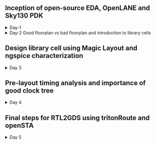 <h2>Inception of open-source EDA, OpenLANE and Sky130 PDK</h2>
<details>
<summary> Day-1  </summary>
<p>

Open Source ASIC Flow

![image](https://github.com/user-attachments/assets/43cd04c9-bacb-4a7b-9661-b91db6d0f76c)
 
OPENLANE ASIC Design Flow

![image](https://github.com/user-attachments/assets/55e324b9-1826-4958-8b8c-d9a8e1f8893f)

Library Characterisation and Modeling

![image](https://github.com/user-attachments/assets/c3f7fbb2-0e17-4660-9e04-65fdc821e6d3)

Cell Design Flow (Input Stage)

![image](https://github.com/user-attachments/assets/f92e4996-720b-4c4d-9c53-2a7fa258cdd7)

Cell Design Flow (Layout Design)

![image](https://github.com/user-attachments/assets/113edc69-7d9d-4e95-92e9-60ed8365c029)

Cell Design Flow(Characterization)

![image](https://github.com/user-attachments/assets/6840352f-244c-4991-a639-cca24e28cfc0)

Timing Characterisation

![image](https://github.com/user-attachments/assets/44ddca7b-d27f-4348-b6f4-cc3d0d4d0039)

Propogation Delay Graph vizualization

![image](https://github.com/user-attachments/assets/2e73f5ca-a910-4dfe-85e1-77177fbbf116)

### Labs Screenshots

1.Openlane start command

![image](https://github.com/user-attachments/assets/ea0aa657-230b-4222-a112-81f23bed24a4)

2.Run Synthesis command

![image](https://github.com/user-attachments/assets/3f20b98f-d4b2-4c84-8f47-fdaca0a8f58f)
 </p>
</details>
<details>
<summary> Day-2 Good floorplan vs bad floorplan and introduction to library cells</summary>
<p>

1.Run Floorplan command 

![image](https://github.com/user-attachments/assets/f4a4df09-73ba-458a-a05a-16a4f36a7e88)


2.Command running Floorplan in Magic

![image](https://github.com/user-attachments/assets/03c816d3-b82d-41b4-bc21-6a930de2a0c7)


3.Command running Placement

![image](https://github.com/user-attachments/assets/293b0831-1137-43fa-b41f-07dc6153377f)
![image](https://github.com/user-attachments/assets/e126cddd-b7ff-4e38-af02-fc2cc496da39)


4.Screenshot of def file of placement in magic 

![image](https://github.com/user-attachments/assets/57598941-1de5-4695-a57e-f84325b9bc14)




 
</p>
</details>

<h2>Design library cell using Magic Layout and ngspice characterization</h2>
<details>
<summary>Day 3  </summary>
<p>
1.Git cloning custom inverter standard cell design from github repository of Nickson Jose sir 


2. Viewing inverter in magic and also the console for other interactions
3. 
![WhatsApp Image 2024-12-11 at 19 45 38_7f753439](https://github.com/user-attachments/assets/ccd0b068-34d0-4839-a0ad-c52d0a6de4ca)


3.Identified PMOS from the layout using "s" key

![WhatsApp Image 2024-12-11 at 19 48 22_eb5d4d74](https://github.com/user-attachments/assets/40c40d63-3329-41a6-9ada-0162fde429ad)


4.Identified NMOS from the layout using "s" key

![image](https://github.com/user-attachments/assets/b15df673-320c-476a-9d7a-b615a1d71f53)


5.Identified VPwR from the layout using "s" key

![image](https://github.com/user-attachments/assets/67eecf96-f968-41de-9ea8-940f55dedf51)


6.Identified Ground(VDD) from the layout using "s" key

![image](https://github.com/user-attachments/assets/8ddaa436-2eb5-47b6-87e3-ea0a25abe250)


7.Extracting spice file of inverter layout file using tkcon command line

![image](https://github.com/user-attachments/assets/3b1d1494-f8dc-4670-9dcd-0613712c5b67)



8.Extracted SPICE file screenshot in vim

![image](https://github.com/user-attachments/assets/ae6cdbef-1607-4067-9189-ad43a17e3e78)



<h3>9.After making some required changes in the SPICE file:</h3>
  <li>Changing the load capcitance to remove the spikes during transition</li>
 <li>Adding values for Pulse(VPULSE) </li>
 <li>Adding VDD and VSS values</li>
 <li>Adding details about the analysis to perform</li>
<br/>
<br/>

10.Running NGSPICE for charaterisation

<img>![image](https://github.com/user-attachments/assets/aff80527-c64f-4c98-820e-324652d8990d)</img>


11.Plots obtained from NGSPICE
As you can see the spikes during the transistion time

![WhatsApp Image 2024-12-11 at 22 13 48_09c52467](https://github.com/user-attachments/assets/cb0fbc1e-6ef1-4b8c-835c-c95228fc1e02)

12.Plot obtained after changing the load capacitance
We can observe that the spikes have been smoothened out due the changes in load capacitance

![WhatsApp Image 2024-12-11 at 22 18 52_1ef37f46](https://github.com/user-attachments/assets/272b86f9-6b29-4396-8cda-38d0b0d20885)

<h3>13.Rise time calculatios</h3>
<p>20% graph plot</p>

![WhatsApp Image 2024-12-12 at 12 41 12_3a90a9d7](https://github.com/user-attachments/assets/2a64f5d7-77dd-4e4d-ac70-a7e20ab254b4)

<p>80% graph plot</p>

<img>![WhatsApp Image 2024-12-12 at 12 42 33_5a5c0b4a](https://github.com/user-attachments/assets/2cdfa141-2e98-4b2a-98e2-4e3ee4ee7ca1)</img>

<p>Value of the points obtained from the above two plots</p>

<img>![WhatsApp Image 2024-12-12 at 12 44 06_a340f83d](https://github.com/user-attachments/assets/771c8c75-fea0-4d9d-a0bf-cfd3714cf402)</img>

<p>Calculation of Rise Transition Time</p>

<img>![WhatsApp Image 2024-12-12 at 12 46 42_3d44cb76](https://github.com/user-attachments/assets/bebbdeb9-56d0-4856-9bba-05fd554b42bc)</img>

<h3>14.Rise cell delay calculations</h3>
<p>50% graph plot</p>

<img>![WhatsApp Image 2024-12-12 at 13 37 43_e6d3fbb1](https://github.com/user-attachments/assets/33261c95-1409-4561-b35a-6429bb96f350)</img>

<p>Calculations of Rise Cell delay with obtained values</p>

<img>![WhatsApp Image 2024-12-12 at 13 39 20_0103fc4b](https://github.com/user-attachments/assets/b14274ee-1f23-4b0d-ac8e-6c7809f39d1c)</img>

<h3>15.LAB Challenge of correcting DRC rules using skywater 130nm documentation</h3>
<p>Downloading the files,Unziping it and listing the obtained files done on the following screenshot.</p>

<img>![WhatsApp Image 2024-12-12 at 13 44 31_eb04256b](https://github.com/user-attachments/assets/a2e4e94b-d8cc-4d61-a99d-14196ac892de)</img>

<p>Screenshot of the .magicrc file</p>

<img>![WhatsApp Image 2024-12-12 at 13 53 03_c3694a95](https://github.com/user-attachments/assets/6e1c549e-89b8-4d73-aef8-39c0f369e8f2)</img>

<p>Command run on the terimanl to open the magic window</p>

<img>![WhatsApp Image 2024-12-12 at 13 55 09_3742754d](https://github.com/user-attachments/assets/12b11e6e-949d-4484-8295-47b9f263a02d)</img>

<p>Screen shot of the Magic window and checking the DRC rule violation using <br/>
 <code>drc why</code>
</p>

<img>![WhatsApp Image 2024-12-12 at 13 56 51_bb6af292](https://github.com/user-attachments/assets/5505d78a-38e8-434e-9cc0-c2896fc5630d)</img>

<p>Verifying the Edge rule violation using the <code>box</code> command </p>

<img>![WhatsApp Image 2024-12-12 at 14 54 03_6d15f27c](https://github.com/user-attachments/assets/d98bb1a9-ff12-4d7b-850e-c040ecdde8be)</img>

<p>Inserting metal contact in grid fashion using the tkcon window</p>

<img>![WhatsApp Image 2024-12-12 at 14 58 35_b147937e](https://github.com/user-attachments/assets/4542116b-215a-4d35-b40b-c2a7b5b3e21d)</img>

<p>Successfully identifying <i>npolyres</i> and <i>poly</i> mask layer using tkcon window</p>

<img>![WhatsApp Image 2024-12-12 at 15 02 17_265e3cb1](https://github.com/user-attachments/assets/41427403-8118-4ead-8551-6d592cb1355d)</img>

<h4>The correction of various DRC rules executed in the program for illustration purpose was successfully implemted,but the screenshots were not recovered properly.</h4>


</p>
</details>
<h2>Pre-layout timing analysis and importance of good clock tree</h2>
<details>
<summary>Day 4 </summary>
<p>
 <p>Changing the grid size according to the metal tracks dimensions</p>

<img>![WhatsApp Image 2024-12-12 at 15 05 28_d44d7e4e](https://github.com/user-attachments/assets/54e1580f-5a25-4675-ac8c-8d2e7113b608)</img>

<p>Screenshot of the changed grid size in Magic window</p>

<img>![WhatsApp Image 2024-12-12 at 15 08 33_584b93c2](https://github.com/user-attachments/assets/bee84c8c-e1d1-4e98-b9dd-29dae3080b9f)</img>

<img>![WhatsApp Image 2024-12-12 at 15 10 26_96678695](https://github.com/user-attachments/assets/4d829027-fcb8-4344-afd6-4d12a4d99ec5)</img>

<p>We verified the following coniditions are met to fix the DRC error and verify that the design ready to be plugged into the flow</p>
<li>The input and output ports of the standard cell should lie on the intersection of the vertical and horizontal tracks.</li>
<li> Width of the standard cell should be odd multiples of the horizontal track pitch.</li>
<li>Height of the standard cell should be even multiples of the vertical track pitch.</li>
<br/>

<p>Saving the layout file of Magic window using </p>

<code>save sky130_vsdinv.mag</code>
<br/>

<img>![WhatsApp Image 2024-12-12 at 15 10 07_20205ebe](https://github.com/user-attachments/assets/d8f5fc76-af0b-42c8-8496-089b18924718)</img>

<p>Creating a LEF file from the layout file using the command</p>
<code>lef write</code>

<img>![WhatsApp Image 2024-12-12 at 15 15 26_50e13b4e](https://github.com/user-attachments/assets/075bcc62-897d-4f84-8d71-21a07a4f2e69)</img>

<p>Verifying the creation of the LEF file using the terminal</p>

<img>![WhatsApp Image 2024-12-12 at 15 19 33_f3016a3a](https://github.com/user-attachments/assets/6ce6498c-d124-483a-90e4-e0efcafd4079)</img>

<p>Screenshot of the content of the generated LEF file</p>

![WhatsApp Image 2024-12-12 at 15 21 31_e39886e0](https://github.com/user-attachments/assets/d47e978d-72c6-4cff-80be-443225a728e6)

<p>Content of the picorv32a/src folder before copying the generated file</p>

![WhatsApp Image 2024-12-12 at 15 44 07_d17ce197](https://github.com/user-attachments/assets/ef02c956-c4a0-41a8-8512-a7486aadadd3)

<p>Verification of the contents of the <code>picorv32a/src</code> directory </p>

![WhatsApp Image 2024-12-12 at 15 48 23_869a1b00](https://github.com/user-attachments/assets/28b8c179-f4a0-43ff-9033-f73f42d42e30)

<p>Changes made in the config.tcl file to change the lib file and add new lef files into the OPENLANE flow</p>

```bash
 set ::env(LIB_SYNTH) "$::env(OPENLANE_ROOT)/designs/picorv32a/src/sky130_fd_sc_hd__typical.lib"
set ::env(LIB_FASTEST) "$::env(OPENLANE_ROOT)/designs/picorv32a/src/sky130_fd_sc_hd__fast.lib"
set ::env(LIB_SLOWEST) "$::env(OPENLANE_ROOT)/designs/picorv32a/src/sky130_fd_sc_hd__slow.lib"
set ::env(LIB_TYPICAL) "$::env(OPENLANE_ROOT)/designs/picorv32a/src/sky130_fd_sc_hd__typical.lib"

set ::env(EXTRA_LEFS) [glob $::env(OPENLANE_ROOT)/designs/$::env(DESIGN_NAME)/src/*.lef]
```

![WhatsApp Image 2024-12-12 at 15 55 49_6caa3408](https://github.com/user-attachments/assets/e9f55efb-8066-4a86-a035-f9a80a6577c6)

<p>Opening OPENLANE using <code>docker</code> command and starting an interactice session using <code>./flow.tcl -interactive</code> </p>

![WhatsApp Image 2024-12-12 at 16 01 27_f5668447](https://github.com/user-attachments/assets/91e8fbbb-94b3-4df8-886e-16ee6ddc1833)

<p>Error I faced and I corrected it by replacing</p>
<li>LIB_MAX with LIB_SLOWEST </li>
<li>LIB_MIN with LIB_FASTEST</li>
<br/>

![WhatsApp Image 2024-12-12 at 16 03 49_533aca80](https://github.com/user-attachments/assets/519c48c2-d15e-4b79-b07c-c5071052c306)

![WhatsApp Image 2024-12-12 at 16 03 49_533aca80](https://github.com/user-attachments/assets/43ea8ce5-1546-4b74-b847-184ada9792e6)

<p>Screenshot of successfully running <code>prep -design picorv32a</code> command </p>

![WhatsApp Image 2024-12-13 at 00 20 29_780c38b4](https://github.com/user-attachments/assets/a0e8783f-4e07-4d22-879e-a44c85726701)

<p>Screenshot of successfully running <code>run_synthesis</code> command </p>

![WhatsApp Image 2024-12-13 at 00 24 00_d0a7602e](https://github.com/user-attachments/assets/f71b0a15-bb77-44b3-880f-7c68feb564d5)

<p>Examing and setting various variables related to SYNTH_STRATERGY and SYNTH_SIZING and SYNTH_DRIVING _CELL</p>

![WhatsApp Image 2024-12-13 at 00 26 36_df4fbba2](https://github.com/user-attachments/assets/af85337d-cf1f-4fe3-8e26-e03919dde486)

<P>Errors faced during <code>run_floorplan</code> which was later corrected </P>

![WhatsApp Image 2024-12-13 at 00 30 08_31b892db](https://github.com/user-attachments/assets/1d3008ba-14d3-4af7-b400-205d6a3bab37)

<p>Screenshot of the <code>run_placement</code> command </p>

![WhatsApp Image 2024-12-13 at 00 31 53_a6270b14](https://github.com/user-attachments/assets/56bb771c-259e-42d3-a169-df701cf2a9d6)

<p>Screemshot of the DEF in magic </p>

![WhatsApp Image 2024-12-13 at 00 35 12_97863266](https://github.com/user-attachments/assets/82053033-12df-4b1a-a737-e80bcbbf3762)

<p>Screenshot of custom inverter inserted in placement DEF with proper abutment</p>

![image](https://github.com/user-attachments/assets/6ced1baa-ebff-49f3-bce7-98ebc7802d89)

<p>Screenshot of proper abutment of power pins with other cell from library</p>

![image](https://github.com/user-attachments/assets/13323af3-52ff-4fdd-91eb-52b794cec97c)









</p>
</details>
<h2>Final steps for RTL2GDS using tritonRoute and openSTA</h2>
<details>
<summary>Day 5 </summary>
<p>Your content goes here.</p>
</details>
